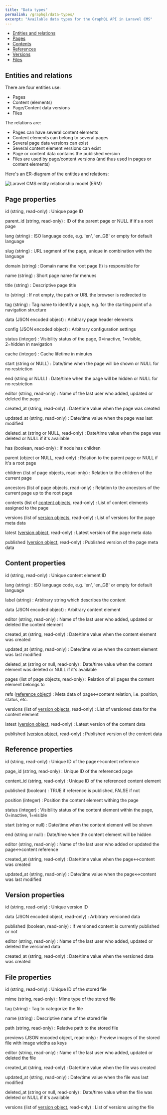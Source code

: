 ```yaml
---
title: "Data types"
permalink: /graphql/data-types/
excerpt: "Available data types for the GraphQL API in Laravel CMS"
---
```


* [Entities and relations](#entities-and-relations)
* [Pages](#page-properties)
* [Contents](#content-properties)
* [References](#reference-properties)
* [Versions](#version-properties)
* [Files](#file-properties)


## Entities and relations

There are four entities use:

* Pages
* Content (elements)
* Page/Content data versions
* Files

The relations are:

* Pages can have several content elements
* Content elements can belong to several pages
* Several page data versions can exist
* Several content element versions can exist
* Page or content data contains the published version
* Files are used by page/content versions (and thus used in pages or content elements)

Here's an ER-diagram of the entities and relations:

![Laravel CMS entity relationship model (ERM)](laravel-cms-erm.svg)

## Page properties

id (string, read-only)
: Unique page ID

parent_id (string, read-only)
: ID of the parent page or NULL if it's a root page

lang (string)
: ISO language code, e.g. 'en', 'en_GB' or empty for default language

slug (string)
: URL segment of the page, unique in combination with the language

domain (string)
: Domain name the root page (!) is responsible for

name (string)
: Short page name for menues

title (string)
: Descriptive page title

to (string)
: If not empty, the path or URL the browser is redirected to

tag (string)
: Tag name to identify a page, e.g. for the starting point of a navigation structure

data (JSON encoded object)
: Arbitrary page header elements

config (JSON encoded object)
: Arbitrary configuration settings

status (integer)
: Visibility status of the page, 0=inactive, 1=visible, 2=hidden in navigation

cache (integer)
: Cache lifetime in minutes

start (string or NULL)
: Date/time when the page will be shown or NULL for no restriction

end (string or NULL)
: Date/time when the page will be hidden or NULL for no restriction

editor (string, read-only)
: Name of the last user who added, updated or deleted the page

created_at (string, read-only)
: Date/time value when the page was created

updated_at (string, read-only)
: Date/time value when the page was last modified

deleted_at (string or NULL, read-only)
: Date/time value when the page was deleted or NULL if it's available

has (boolean, read-only)
: If node has children

parent (object or NULL, read-only)
: Relation to the parent page or NULL if it's a root page

children (list of page objects, read-only)
: Relation to the children of the current page

ancestors (list of page objects, read-only)
: Relation to the ancestors of the current page up to the root page

contents (list of [content objects](#content-properties), read-only)
: List of content elements assigned to the page

versions (list of [version objects](#version-properties), read-only)
: List of versions for the page meta data

latest ([version object](#version-properties), read-only)
: Latest version of the page meta data

published ([version object](#version-properties), read-only)
: Published version of the page meta data

## Content properties

id (string, read-only)
: Unique content element ID

lang (string)
: ISO language code, e.g. 'en', 'en_GB' or empty for default language

label (string)
: Arbitrary string which describes the content

data (JSON encoded object)
: Arbitrary content element

editor (string, read-only)
: Name of the last user who added, updated or deleted the content element

created_at (string, read-only)
: Date/time value when the content element was created

updated_at (string, read-only)
: Date/time value when the content element was last modified

deleted_at (string or null, read-only)
: Date/time value when the content element was deleted or NULL if it's available

pages (list of page objects, read-only)
: Relation of all pages the content element belongs to

refs ([reference object](#reference-properties))
: Meta data of page<->content relation, i.e. position, status, etc.

versions (list of [version objects](#version-properties), read-only)
: List of versioned data for the content element

latest ([version object](#version-properties), read-only)
: Latest version of the content data

published ([version object](#version-properties), read-only)
: Published version of the content data

## Reference properties

id (string, read-only)
: Unique ID of the page<->content reference

page_id (string, read-only)
: Unique ID of the referenced page

content_id (string, read-only)
: Unique ID of the referenced content element

published (boolean)
: TRUE if reference is published, FALSE if not

position (integer)
: Position the content element withing the page

status (integer)
: Visibility status of the content element within the page, 0=inactive, 1=visible

start (string or null)
: Date/time when the content element will be shown

end (string or null)
: Date/time when the content element will be hidden

editor (string, read-only)
: Name of the last user who added or updated the page<->content reference

created_at (string, read-only)
: Date/time value when the page<->content was created

updated_at (string, read-only)
: Date/time value when the page<->content was last modified

## Version properties

id (string, read-only)
: Unique version ID

data (JSON encoded object, read-only)
: Arbitrary versioned data

published (boolean, read-only)
: If versioned content is currently published or not

editor (string, read-only)
: Name of the last user who added, updated or deleted the versioned data

created_at (string, read-only)
: Date/time value when the versioned data was created

## File properties

id (string, read-only)
: Unique ID of the stored file

mime (string, read-only)
: Mime type of the stored file

tag (string)
: Tag to categorize the file

name (string)
: Descriptive name of the stored file

path (string, read-only)
: Relative path to the stored file

previews (JSON encoded object, read-only)
: Preview images of the stored file with image widths as keys

editor (string, read-only)
: Name of the last user who added, updated or deleted the file

created_at (string, read-only)
: Date/time value when the file was created

updated_at (string, read-only)
: Date/time value when the file was last modified

deleted_at (string or null, read-only)
: Date/time value when the file was deleted or NULL if it's available

versions (list of [version object](#version-properties), read-only)
: List of versions using the file
